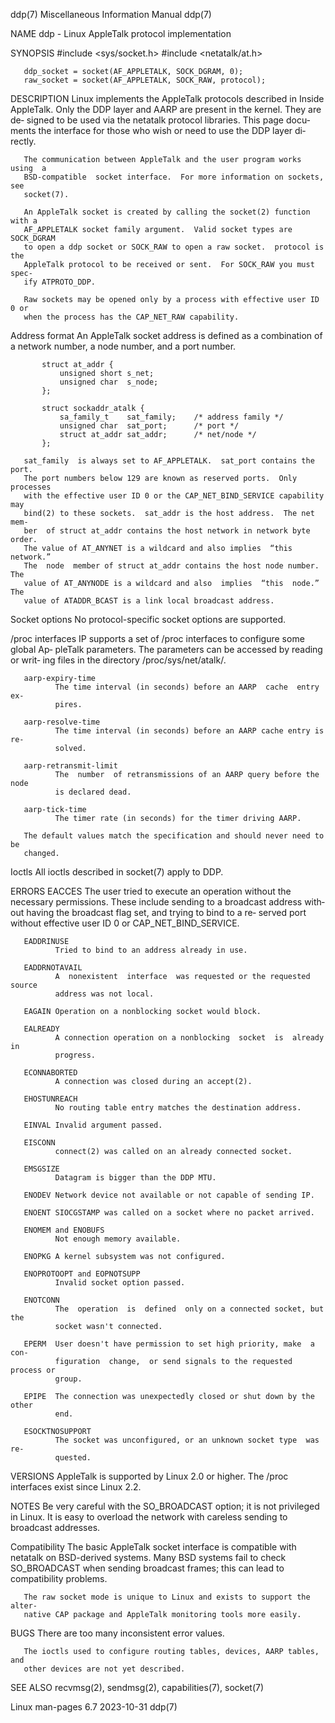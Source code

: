 ddp(7)                 Miscellaneous Information Manual                 ddp(7)

NAME
       ddp - Linux AppleTalk protocol implementation

SYNOPSIS
       #include <sys/socket.h>
       #include <netatalk/at.h>

       ddp_socket = socket(AF_APPLETALK, SOCK_DGRAM, 0);
       raw_socket = socket(AF_APPLETALK, SOCK_RAW, protocol);

DESCRIPTION
       Linux implements the AppleTalk protocols described in Inside AppleTalk.
       Only  the  DDP  layer and AARP are present in the kernel.  They are de‐
       signed to be used via the netatalk protocol libraries.  This page docu‐
       ments the interface for those who wish or need to use the DDP layer di‐
       rectly.

       The communication between AppleTalk and the user program works using  a
       BSD-compatible  socket interface.  For more information on sockets, see
       socket(7).

       An AppleTalk socket is created by calling the socket(2) function with a
       AF_APPLETALK socket family argument.  Valid socket types are SOCK_DGRAM
       to open a ddp socket or SOCK_RAW to open a raw socket.  protocol is the
       AppleTalk protocol to be received or sent.  For SOCK_RAW you must spec‐
       ify ATPROTO_DDP.

       Raw sockets may be opened only by a process with effective user ID 0 or
       when the process has the CAP_NET_RAW capability.

   Address format
       An AppleTalk socket address is defined as a combination  of  a  network
       number, a node number, and a port number.

           struct at_addr {
               unsigned short s_net;
               unsigned char  s_node;
           };

           struct sockaddr_atalk {
               sa_family_t    sat_family;    /* address family */
               unsigned char  sat_port;      /* port */
               struct at_addr sat_addr;      /* net/node */
           };

       sat_family  is always set to AF_APPLETALK.  sat_port contains the port.
       The port numbers below 129 are known as reserved ports.  Only processes
       with the effective user ID 0 or the CAP_NET_BIND_SERVICE capability may
       bind(2) to these sockets.  sat_addr is the host address.  The net  mem‐
       ber  of struct at_addr contains the host network in network byte order.
       The value of AT_ANYNET is a wildcard and also implies  “this  network.”
       The  node  member of struct at_addr contains the host node number.  The
       value of AT_ANYNODE is a wildcard and also  implies  “this  node.”  The
       value of ATADDR_BCAST is a link local broadcast address.

   Socket options
       No protocol-specific socket options are supported.

   /proc interfaces
       IP  supports  a  set  of  /proc interfaces to configure some global Ap‐
       pleTalk parameters.  The parameters can be accessed by reading or writ‐
       ing files in the directory /proc/sys/net/atalk/.

       aarp-expiry-time
              The time interval (in seconds) before an AARP  cache  entry  ex‐
              pires.

       aarp-resolve-time
              The time interval (in seconds) before an AARP cache entry is re‐
              solved.

       aarp-retransmit-limit
              The  number  of retransmissions of an AARP query before the node
              is declared dead.

       aarp-tick-time
              The timer rate (in seconds) for the timer driving AARP.

       The default values match the specification and should never need to  be
       changed.

   Ioctls
       All ioctls described in socket(7) apply to DDP.

ERRORS
       EACCES The  user  tried  to  execute an operation without the necessary
              permissions.  These include sending to a broadcast address with‐
              out having the broadcast flag set, and trying to bind to  a  re‐
              served port without effective user ID 0 or CAP_NET_BIND_SERVICE.

       EADDRINUSE
              Tried to bind to an address already in use.

       EADDRNOTAVAIL
              A  nonexistent  interface  was requested or the requested source
              address was not local.

       EAGAIN Operation on a nonblocking socket would block.

       EALREADY
              A connection operation on a nonblocking  socket  is  already  in
              progress.

       ECONNABORTED
              A connection was closed during an accept(2).

       EHOSTUNREACH
              No routing table entry matches the destination address.

       EINVAL Invalid argument passed.

       EISCONN
              connect(2) was called on an already connected socket.

       EMSGSIZE
              Datagram is bigger than the DDP MTU.

       ENODEV Network device not available or not capable of sending IP.

       ENOENT SIOCGSTAMP was called on a socket where no packet arrived.

       ENOMEM and ENOBUFS
              Not enough memory available.

       ENOPKG A kernel subsystem was not configured.

       ENOPROTOOPT and EOPNOTSUPP
              Invalid socket option passed.

       ENOTCONN
              The  operation  is  defined  only on a connected socket, but the
              socket wasn't connected.

       EPERM  User doesn't have permission to set high priority, make  a  con‐
              figuration  change,  or send signals to the requested process or
              group.

       EPIPE  The connection was unexpectedly closed or shut down by the other
              end.

       ESOCKTNOSUPPORT
              The socket was unconfigured, or an unknown socket type  was  re‐
              quested.

VERSIONS
       AppleTalk  is  supported  by Linux 2.0 or higher.  The /proc interfaces
       exist since Linux 2.2.

NOTES
       Be very careful with the SO_BROADCAST option; it is not  privileged  in
       Linux.   It  is  easy  to overload the network with careless sending to
       broadcast addresses.

   Compatibility
       The basic AppleTalk socket interface is  compatible  with  netatalk  on
       BSD-derived  systems.  Many BSD systems fail to check SO_BROADCAST when
       sending broadcast frames; this can lead to compatibility problems.

       The raw socket mode is unique to Linux and exists to support the alter‐
       native CAP package and AppleTalk monitoring tools more easily.

BUGS
       There are too many inconsistent error values.

       The ioctls used to configure routing tables, devices, AARP tables,  and
       other devices are not yet described.

SEE ALSO
       recvmsg(2), sendmsg(2), capabilities(7), socket(7)

Linux man-pages 6.7               2023-10-31                            ddp(7)
